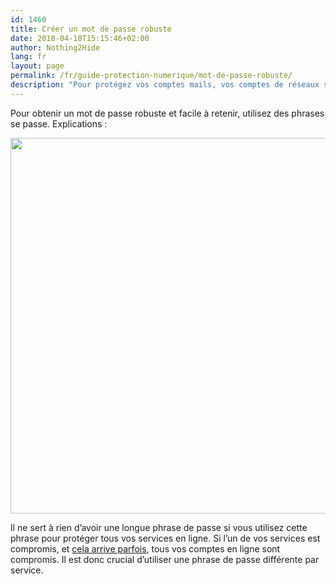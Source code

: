 ```yaml
---
id: 1460
title: Créer un mot de passe robuste
date: 2018-04-10T15:15:46+02:00
author: Nothing2Hide
lang: fr
layout: page
permalink: /fr/guide-protection-numerique/mot-de-passe-robuste/
description: "Pour protégez vos comptes mails, vos comptes de réseaux sociaux, vos volumes chiffrés, oubliez les mots de passeet utilisez des phrases de passe."
---
```


Pour obtenir un mot de passe robuste et facile à retenir, utilisez des phrases se passe. Explications :

[<img class="alignnone size-full wp-image-1461" src="https://nothing2hide.org/fr/wp-content/uploads/sites/3/2018/04/password_strength.png" alt="" width="740" height="601" srcset="https://nothing2hide.org/fr/wp-content/uploads/sites/3/2018/04/password_strength.png 740w, https://nothing2hide.org/fr/wp-content/uploads/sites/3/2018/04/password_strength-300x244.png 300w, https://nothing2hide.org/fr/wp-content/uploads/sites/3/2018/04/password_strength-600x487.png 600w, https://nothing2hide.org/fr/wp-content/uploads/sites/3/2018/04/password_strength-197x160.png 197w" sizes="(max-width: 706px) 89vw, (max-width: 767px) 82vw, 740px" />](https://www.xkcd.com/936/)

Il ne sert à rien d’avoir une longue phrase de passe si vous utilisez cette phrase pour protéger tous vos services en ligne. Si l’un de vos services est compromis, et [cela arrive parfois](http://www.pcinpact.com/news/63924-sony-pictures-lulzsec-piratage-mots-de-passe-vol-donnees.htm), tous vos comptes en ligne sont compromis. Il est donc crucial d’utiliser une phrase de passe différente par service.
